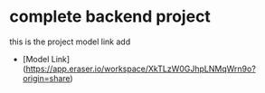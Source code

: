 # complete backend project
this is the project model link add 
- [Model Link] (https://app.eraser.io/workspace/XkTLzW0GJhpLNMqWrn9o?origin=share)